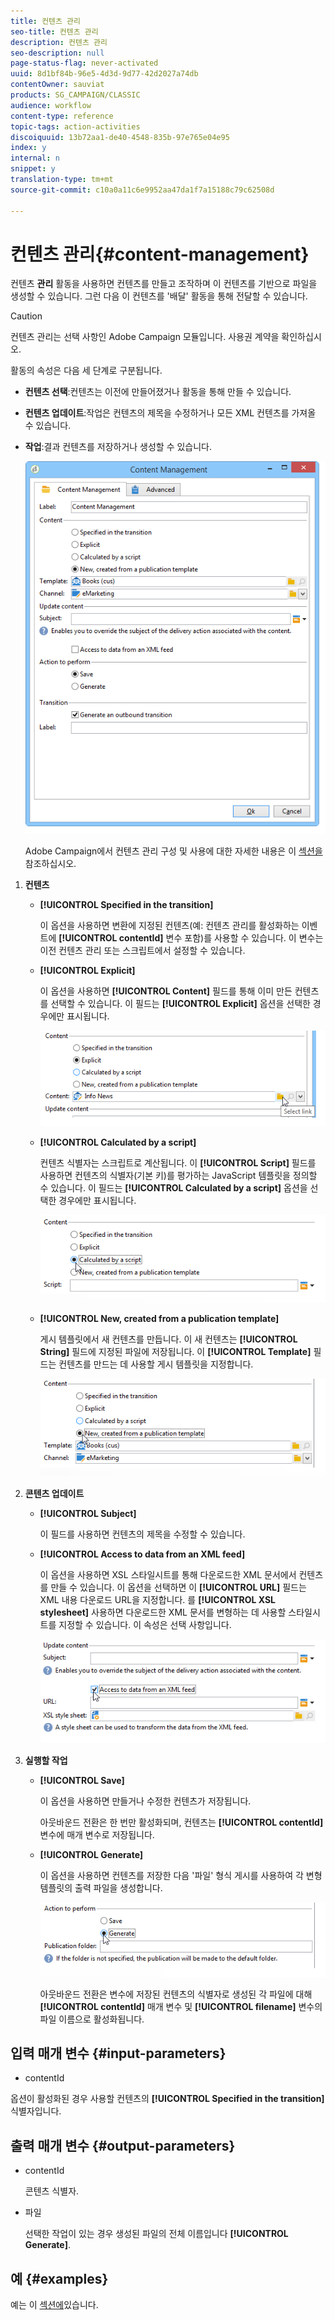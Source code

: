 ```yaml
---
title: 컨텐츠 관리
seo-title: 컨텐츠 관리
description: 컨텐츠 관리
seo-description: null
page-status-flag: never-activated
uuid: 8d1bf84b-96e5-4d3d-9d77-42d2027a74db
contentOwner: sauviat
products: SG_CAMPAIGN/CLASSIC
audience: workflow
content-type: reference
topic-tags: action-activities
discoiquuid: 13b72aa1-de40-4548-835b-97e765e04e95
index: y
internal: n
snippet: y
translation-type: tm+mt
source-git-commit: c10a0a11c6e9952aa47da1f7a15188c79c62508d

---
```



# 컨텐츠 관리{#content-management}

컨텐츠 **관리** 활동을 사용하면 컨텐츠를 만들고 조작하며 이 컨텐츠를 기반으로 파일을 생성할 수 있습니다. 그런 다음 이 컨텐츠를 &#39;배달&#39; 활동을 통해 전달할 수 있습니다.

>[!CAUTION]
>
>컨텐츠 관리는 선택 사항인 Adobe Campaign 모듈입니다. 사용권 계약을 확인하십시오.

활동의 속성은 다음 세 단계로 구분됩니다.

* **컨텐츠 선택**:컨텐츠는 이전에 만들어졌거나 활동을 통해 만들 수 있습니다.
* **컨텐츠 업데이트**:작업은 컨텐츠의 제목을 수정하거나 모든 XML 컨텐츠를 가져올 수 있습니다.
* **작업**:결과 컨텐츠를 저장하거나 생성할 수 있습니다.

   ![](assets/content_mgmt_edit.png)

   Adobe Campaign에서 컨텐츠 관리 구성 및 사용에 대한 자세한 내용은 이 [섹션을](../../delivery/using/about-content-management.md)참조하십시오.

1. **컨텐츠**

   * **[!UICONTROL Specified in the transition]**

      이 옵션을 사용하면 변환에 지정된 컨텐츠(예: 컨텐츠 관리를 활성화하는 이벤트에 **[!UICONTROL contentId]** 변수 포함)를 사용할 수 있습니다. 이 변수는 이전 컨텐츠 관리 또는 스크립트에서 설정할 수 있습니다.

   * **[!UICONTROL Explicit]**

      이 옵션을 사용하면 **[!UICONTROL Content]** 필드를 통해 이미 만든 컨텐츠를 선택할 수 있습니다. 이 필드는 **[!UICONTROL Explicit]** 옵션을 선택한 경우에만 표시됩니다.

      ![](assets/content_mgmt_explicit.png)

   * **[!UICONTROL Calculated by a script]**

      컨텐츠 식별자는 스크립트로 계산됩니다. 이 **[!UICONTROL Script]** 필드를 사용하면 컨텐츠의 식별자(기본 키)를 평가하는 JavaScript 템플릿을 정의할 수 있습니다. 이 필드는 **[!UICONTROL Calculated by a script]** 옵션을 선택한 경우에만 표시됩니다.

      ![](assets/content_mgmt_script.png)

   * **[!UICONTROL New, created from a publication template]**

      게시 템플릿에서 새 컨텐츠를 만듭니다. 이 새 컨텐츠는 **[!UICONTROL String]** 필드에 지정된 파일에 저장됩니다. 이 **[!UICONTROL Template]** 필드는 컨텐츠를 만드는 데 사용할 게시 템플릿을 지정합니다.

      ![](assets/content_mgmt_new.png)

1. **콘텐츠 업데이트**

   * **[!UICONTROL Subject]**

      이 필드를 사용하면 컨텐츠의 제목을 수정할 수 있습니다.

   * **[!UICONTROL Access to data from an XML feed]**

      이 옵션을 사용하면 XSL 스타일시트를 통해 다운로드한 XML 문서에서 컨텐츠를 만들 수 있습니다. 이 옵션을 선택하면 이 **[!UICONTROL URL]** 필드는 XML 내용 다운로드 URL을 지정합니다. 를 **[!UICONTROL XSL stylesheet]** 사용하면 다운로드한 XML 문서를 변형하는 데 사용할 스타일시트를 지정할 수 있습니다. 이 속성은 선택 사항입니다.

      ![](assets/content_mgmt_xmlcontent.png)

1. **실행할 작업**

   * **[!UICONTROL Save]**

      이 옵션을 사용하면 만들거나 수정한 컨텐츠가 저장됩니다.

      아웃바운드 전환은 한 번만 활성화되며, 컨텐츠는 **[!UICONTROL contentId]** 변수에 매개 변수로 저장됩니다.

   * **[!UICONTROL Generate]**

      이 옵션을 사용하면 컨텐츠를 저장한 다음 &#39;파일&#39; 형식 게시를 사용하여 각 변형 템플릿의 출력 파일을 생성합니다.

      ![](assets/content_mgmt_generate.png)

      아웃바운드 전환은 변수에 저장된 컨텐츠의 식별자로 생성된 각 파일에 대해 **[!UICONTROL contentId]** 매개 변수 및 **[!UICONTROL filename]** 변수의 파일 이름으로 활성화됩니다.

## 입력 매개 변수 {#input-parameters}

* contentId

옵션이 활성화된 경우 사용할 컨텐츠의 **[!UICONTROL Specified in the transition]** 식별자입니다.

## 출력 매개 변수 {#output-parameters}

* contentId

   콘텐츠 식별자.

* 파일

   선택한 작업이 있는 경우 생성된 파일의 전체 이름입니다 **[!UICONTROL Generate]**.

## 예 {#examples}

예는 이 [섹션에](../../delivery/using/automating-via-workflows.md#examples)있습니다.
